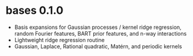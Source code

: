 # bases 0.1.0

* Basis expansions for Gaussian processes / kernel ridge regression,
  random Fourier features, BART prior features, and n-way interactions
* Lightweight ridge regression routine
* Gaussian, Laplace, Rational quadratic, Matérn, and periodic kernels
